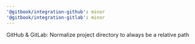 ```yaml
---
'@gitbook/integration-github': minor
'@gitbook/integration-gitlab': minor
---
```


GitHub & GitLab: Normalize project directory to always be a relative path
